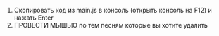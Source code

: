 1. Скопировать код из main.js в консоль (открыть консоль на F12) и нажать Enter
2. ПРОВЕСТИ МЫШЬЮ по тем песням которые вы хотите удалить